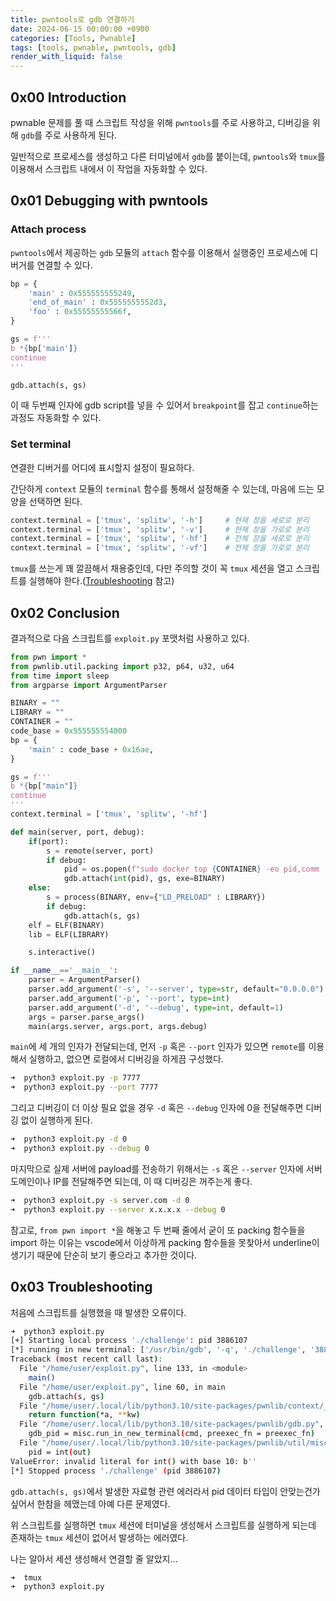 ```yaml
---
title: pwntools로 gdb 연결하기
date: 2024-06-15 00:00:00 +0900
categories: [Tools, Pwnable]
tags: [tools, pwnable, pwntools, gdb]
render_with_liquid: false
---
```


## 0x00 Introduction

pwnable 문제를 풀 때 스크립트 작성을 위해 `pwntools`를 주로 사용하고, 디버깅을 위해 `gdb`를 주로 사용하게 된다.

일반적으로 프로세스를 생성하고 다른 터미널에서 `gdb`를 붙이는데, `pwntools`와 `tmux`를 이용해서 스크립트 내에서 이 작업을 자동화할 수 있다.

## 0x01 Debugging with pwntools

### Attach process

`pwntools`에서 제공하는 `gdb` 모듈의 `attach` 함수를 이용해서 실행중인 프로세스에 디버거를 연결할 수 있다.

``` python
bp = {
    'main' : 0x555555555249,
    'end_of_main' : 0x5555555552d3,
    'foo' : 0x55555555566f,
}

gs = f'''
b *{bp['main']}
continue
'''

gdb.attach(s, gs)
```

이 때 두번째 인자에 gdb script를 넣을 수 있어서 `breakpoint`를 잡고 `continue`하는 과정도 자동화할 수 있다.

### Set terminal

연결한 디버거를 어디에 표시할지 설정이 필요하다.

간단하게 `context` 모듈의 `terminal` 함수를 통해서 설정해줄 수 있는데, 마음에 드는 모양을 선택하면 된다.

``` python
context.terminal = ['tmux', 'splitw', '-h']     # 현재 창을 세로로 분리
context.terminal = ['tmux', 'splitw', '-v']     # 현재 창을 가로로 분리
context.terminal = ['tmux', 'splitw', '-hf']    # 전체 창을 세로로 분리
context.terminal = ['tmux', 'splitw', '-vf']    # 전체 창을 가로로 분리
```

`tmux`를 쓰는게 꽤 깔끔해서 채용중인데, 다만 주의할 것이 꼭 `tmux` 세션을 열고 스크립트를 실행해야 한다.([Troubleshooting](#0x03-troubleshooting) 참고)

## 0x02 Conclusion

결과적으로 다음 스크립트를 `exploit.py` 포맷처럼 사용하고 있다.

``` python
from pwn import *
from pwnlib.util.packing import p32, p64, u32, u64
from time import sleep
from argparse import ArgumentParser

BINARY = ""
LIBRARY = ""
CONTAINER = ""
code_base = 0x555555554000
bp = {
    'main' : code_base + 0x16ae,
}

gs = f'''
b *{bp["main"]}
continue
'''
context.terminal = ['tmux', 'splitw', '-hf']

def main(server, port, debug):
    if(port):
        s = remote(server, port)
        if debug:
            pid = os.popen(f"sudo docker top {CONTAINER} -eo pid,comm | grep {BINARY} | awk '{{print $1}}'").read()
            gdb.attach(int(pid), gs, exe=BINARY)
    else:
        s = process(BINARY, env={"LD_PRELOAD" : LIBRARY})
        if debug:
            gdb.attach(s, gs)
    elf = ELF(BINARY)
    lib = ELF(LIBRARY)

    s.interactive()

if __name__=='__main__':
    parser = ArgumentParser()
    parser.add_argument('-s', '--server', type=str, default="0.0.0.0")
    parser.add_argument('-p', '--port', type=int)
    parser.add_argument('-d', '--debug', type=int, default=1)
    args = parser.parse_args()
    main(args.server, args.port, args.debug)
```

`main`에 세 개의 인자가 전달되는데, 먼저 `-p` 혹은 `--port` 인자가 있으면 `remote`를 이용해서 실행하고, 없으면 로컬에서 디버깅을 하게끔 구성했다.

``` bash
➜  python3 exploit.py -p 7777
➜  python3 exploit.py --port 7777
```

그리고 디버깅이 더 이상 필요 없을 경우 `-d` 혹은 `--debug` 인자에 0을 전달해주면 디버깅 없이 실행하게 된다.

``` bash
➜  python3 exploit.py -d 0
➜  python3 exploit.py --debug 0
```

마지막으로 실제 서버에 payload를 전송하기 위해서는 `-s` 혹은 `--server` 인자에 서버 도메인이나 IP를 전달해주면 되는데, 이 때 디버깅은 꺼주는게 좋다.

``` bash
➜  python3 exploit.py -s server.com -d 0
➜  python3 exploit.py --server x.x.x.x --debug 0
```

참고로, `from pwn import *`을 해놓고 두 번째 줄에서 굳이 또 packing 함수들을 import 하는 이유는 vscode에서 이상하게 packing 함수들을 못찾아서 underline이 생기기 때문에 단순히 보기 좋으라고 추가한 것이다.

## 0x03 Troubleshooting

처음에 스크립트를 실행했을 때 발생한 오류이다.

``` bash
➜  python3 exploit.py
[+] Starting local process './challenge': pid 3886107
[*] running in new terminal: ['/usr/bin/gdb', '-q', './challenge', '3886107', '-x', '/tmp/pwnjmmmxq9k.gdb']
Traceback (most recent call last):
  File "/home/user/exploit.py", line 133, in <module>
    main()
  File "/home/user/exploit.py", line 60, in main
    gdb.attach(s, gs)
  File "/home/user/.local/lib/python3.10/site-packages/pwnlib/context/__init__.py", line 1581, in setter
    return function(*a, **kw)
  File "/home/user/.local/lib/python3.10/site-packages/pwnlib/gdb.py", line 1100, in attach
    gdb_pid = misc.run_in_new_terminal(cmd, preexec_fn = preexec_fn)
  File "/home/user/.local/lib/python3.10/site-packages/pwnlib/util/misc.py", line 413, in run_in_new_terminal
    pid = int(out)
ValueError: invalid literal for int() with base 10: b''
[*] Stopped process './challenge' (pid 3886107)
```

`gdb.attach(s, gs)`에서 발생한 자료형 관련 에러라서 pid 데이터 타입이 안맞는건가 싶어서 한참을 헤맸는데 아예 다른 문제였다.

위 스크립트를 실행하면 `tmux` 세션에 터미널을 생성해서 스크립트를 실행하게 되는데 존재하는 `tmux` 세션이 없어서 발생하는 에러였다.

나는 알아서 세션 생성해서 연결할 줄 알았지...

```
➜  tmux
➜  python3 exploit.py
```

